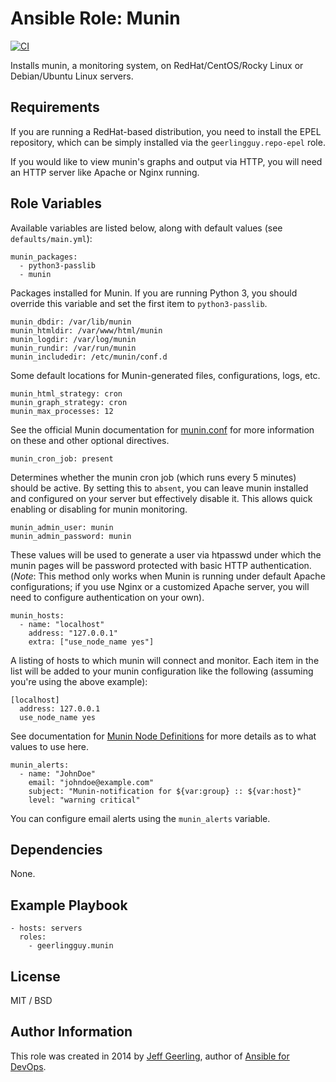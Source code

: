 # Ansible Role: Munin

[![CI](https://github.com/geerlingguy/ansible-role-munin/workflows/CI/badge.svg?event=push)](https://github.com/geerlingguy/ansible-role-munin/actions?query=workflow%3ACI)

Installs munin, a monitoring system, on RedHat/CentOS/Rocky Linux or Debian/Ubuntu Linux servers.

## Requirements

If you are running a RedHat-based distribution, you need to install the EPEL repository, which can be simply installed via the `geerlingguy.repo-epel` role.

If you would like to view munin's graphs and output via HTTP, you will need an HTTP server like Apache or Nginx running.

## Role Variables

Available variables are listed below, along with default values (see `defaults/main.yml`):

    munin_packages:
      - python3-passlib
      - munin

Packages installed for Munin. If you are running Python 3, you should override this variable and set the first item to `python3-passlib`.

    munin_dbdir: /var/lib/munin
    munin_htmldir: /var/www/html/munin
    munin_logdir: /var/log/munin
    munin_rundir: /var/run/munin
    munin_includedir: /etc/munin/conf.d

Some default locations for Munin-generated files, configurations, logs, etc.

    munin_html_strategy: cron
    munin_graph_strategy: cron
    munin_max_processes: 12

See the official Munin documentation for [munin.conf](http://munin.readthedocs.org/en/latest/reference/munin.conf.html) for more information on these and other optional directives.

    munin_cron_job: present

Determines whether the munin cron job (which runs every 5 minutes) should be active. By setting this to `absent`, you can leave munin installed and configured on your server but effectively disable it. This allows quick enabling or disabling for munin monitoring.

    munin_admin_user: munin
    munin_admin_password: munin

These values will be used to generate a user via htpasswd under which the munin pages will be password protected with basic HTTP authentication. (*Note*: This method only works when Munin is running under default Apache configurations; if you use Nginx or a customized Apache server, you will need to configure authentication on your own).

    munin_hosts:
      - name: "localhost"
        address: "127.0.0.1"
        extra: ["use_node_name yes"]

A listing of hosts to which munin will connect and monitor. Each item in the list will be added to your munin configuration like the following (assuming you're using the above example):

    [localhost]
      address: 127.0.0.1
      use_node_name yes

See documentation for [Munin Node Definitions](http://munin.readthedocs.org/en/latest/reference/munin.conf.html#node-definitions) for more details as to what values to use here.

    munin_alerts:
      - name: "JohnDoe"
        email: "johndoe@example.com"
        subject: "Munin-notification for ${var:group} :: ${var:host}"
        level: "warning critical"

You can configure email alerts using the `munin_alerts` variable.

## Dependencies

None.

## Example Playbook

    - hosts: servers
      roles:
        - geerlingguy.munin

## License

MIT / BSD

## Author Information

This role was created in 2014 by [Jeff Geerling](https://www.jeffgeerling.com/), author of [Ansible for DevOps](https://www.ansiblefordevops.com/).
